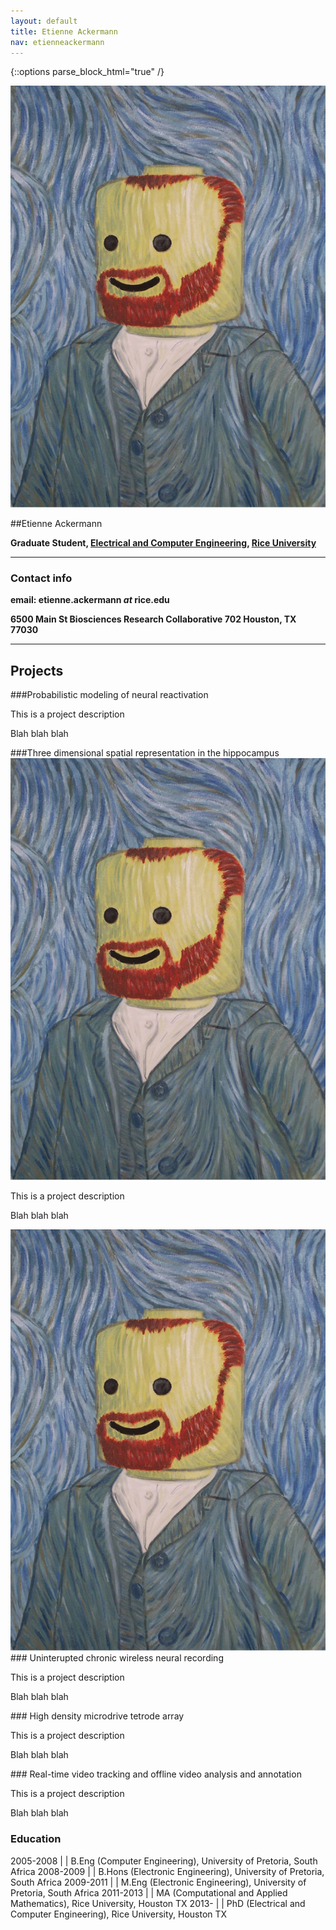 ```yaml
---
layout: default
title: Etienne Ackermann
nav: etienneackermann
---
```


{::options parse_block_html="true" /}

<div class="row">
<div class="col-md-3 hidden-xs">
<a class="thumbnail" href="#">
  <img src="EtienneAckermann-lego.jpg" alt="[Etienne Ackermann]">
</a>
</div>


<div class="col-md-9 lead">

##Etienne Ackermann

<strong>Graduate Student, [Electrical and Computer Engineering](http://www.ece.rice.edu/), 
[Rice University](http://www.rice.edu)
</strong>

* * *

<h3><span class="label label-info"> Contact info </span></h3>

**email: etienne.ackermann <i>at</i> rice.edu**

<strong>
6500 Main St  
Biosciences Research Collaborative 702  
Houston, TX 77030
</strong>
</div>

* * * 

<div class="container">

<h2><span class="label label-info"> Projects</span></h2>

<div class="bs-callout bs-callout-info">
###Probabilistic modeling of neural reactivation

<p>This is a project description</p>

<p>Blah blah blah</p>
</div>

<div class="bs-callout bs-callout-warning">
###Three dimensional spatial representation in the hippocampus

<a class="thumbnail" href="#">
  <img src="EtienneAckermann-lego.jpg" alt="[Etienne Ackermann]">
</a>

<div class="col-md-9 lead">

<p>This is a project description</p>

<p>Blah blah blah</p>
</div>
</div>

<div class="bs-callout bs-callout-funding">
<div class="col-md-3 hidden-xs">
<a class="thumbnail" href="#">
  <img src="EtienneAckermann-lego.jpg" alt="[Etienne Ackermann]">
</a>
</div>
### Uninterupted chronic wireless neural recording

<p>This is a project description</p>

<p>Blah blah blah</p>
</div>

<div class="bs-callout bs-callout-danger">
### High density microdrive tetrode array

<p>This is a project description</p>

<p>Blah blah blah</p>
</div>

<div class="bs-callout bs-callout-success">
### Real-time video tracking and offline video analysis and annotation

<p>This is a project description</p>

<p>Blah blah blah</p>
</div>

<h3><span class="label label-info"> Education</span></h3>

2005-2008 | | B.Eng (Computer Engineering), University of Pretoria, South Africa
2008-2009 | | B.Hons (Electronic Engineering), University of Pretoria, South Africa
2009-2011 | | M.Eng (Electronic Engineering), University of Pretoria, South Africa
2011-2013 | | MA (Computational and Applied Mathematics), Rice University, Houston TX
2013- | | PhD (Electrical and Computer Engineering), Rice University, Houston TX

<!--
<h3><span class="label label-info"> Teaching </span></h3>

**Fall 2014**  |    | [ELEC548](http://dsp.rice.edu/courses/elec548)
**Spring 2014** |   | [ELEC327](http://dsp.rice.edu/courses/elec327-0)
**Fall 2013** |   | [ELEC548](http://dsp.rice.edu/courses/elec548-2013)
**Spring 2013** |   | [ELEC327](http://dsp.rice.edu/courses/elec327)
**Fall 2012** |   | ELEC548
**Spring 2012** |   | ELEC631

<h3><span class="label label-info"> Publications </span></h3>

[Google Scholar Profile](http://scholar.google.com/citations?user=tA0QQq0AAAAJ)

*full listing coming soon*

-->
</div>
</div>

